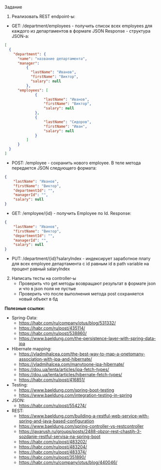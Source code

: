 Задание

1. Реализовать REST endpoint-ы:
- GET: /department/employees - получить список всех employees для каждого из департаментов в формате JSON
Response - структура JSON-a:
```json
[
  {
    "department": {
      "name": "название департамента",
      "manager":
          {
            "lastName": "Иванов",
            "firstName": "Виктор",
            "salary": null
          },
      "employees": [
              {
                  "lastName": "Иванов",
                  "firstName": "Виктор",
                  "salary": null
              },
              {
                  "lastName": "Сидоров",
                  "firstName": "Иван",
                  "salary": null
              }
          ]
      }
  }
]
```
- POST: /employee - сохранить нового employee. В теле метода передается JSON следующего формата:
```json
{
    "lastName": "Иванов",
    "firstName": "Виктор",
    "departmentId": "",
    "managerId": "",
    "salary": null
}
```
- GET: /employee/{id} - получить Employee по Id. Response:
```json
{
    "lastName": "Иванов",
    "firstName": "Виктор",
    "departmentId": "",
    "managerId": "",
    "salary": null
}
```
- PUT: /department/{id}?salaryIndex - индексирует заработное плату для всех employee департамента с id равным id в path variable на процент равный salaryIndex

2. Написать тесты на controller-ы
    - Проверить что get методы возвращают результат в формате json и что в json поля не пустые
    - Проверить что после выполнения метода post сохраняется новый объект в бд


**Полезные ссылки:**
- Spring-Data:
  - https://habr.com/ru/company/otus/blog/531332/ 
  - https://habr.com/ru/post/435114/
  - https://habr.com/ru/post/538860/
  - https://www.baeldung.com/the-persistence-layer-with-spring-data-jpa
- Hibernate mapping:
  - https://vladmihalcea.com/the-best-way-to-map-a-onetomany-association-with-jpa-and-hibernate/
  - https://vladmihalcea.com/manytoone-jpa-hibernate/
  - https://dou.ua/lenta/articles/jpa-fetch-types/
  - https://dou.ua/lenta/articles/hibernate-fetch-types/
  - https://habr.com/ru/post/416851/
- Testing:
  - https://www.baeldung.com/spring-boot-testing
  - https://www.baeldung.com/integration-testing-in-spring
- JSON:
  - https://habr.com/ru/post/554274/
- REST:
  - https://www.baeldung.com/building-a-restful-web-service-with-spring-and-java-based-configuration
  - https://www.baeldung.com/spring-controller-vs-restcontroller
  - https://javarush.ru/groups/posts/2488-obzor-rest-chastjh-3-sozdanie-restful-servisa-na-spring-boot
  - https://habr.com/ru/post/483202/
  - https://habr.com/ru/post/483204/
  - https://habr.com/ru/post/483374/
  - https://habr.com/ru/post/351890/
  - https://habr.com/ru/company/otus/blog/440046/
        
